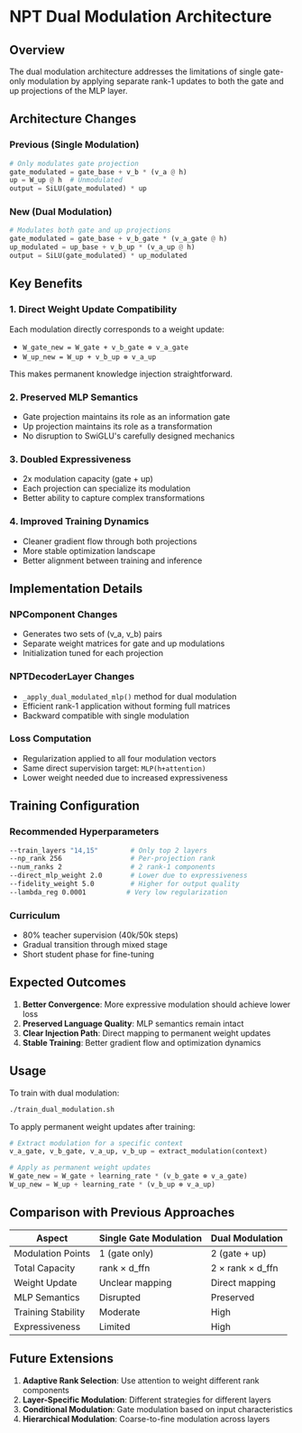 # NPT Dual Modulation Architecture

## Overview
The dual modulation architecture addresses the limitations of single gate-only modulation by applying separate rank-1 updates to both the gate and up projections of the MLP layer.

## Architecture Changes

### Previous (Single Modulation)
```python
# Only modulates gate projection
gate_modulated = gate_base + v_b * (v_a @ h)
up = W_up @ h  # Unmodulated
output = SiLU(gate_modulated) * up
```

### New (Dual Modulation)
```python
# Modulates both gate and up projections
gate_modulated = gate_base + v_b_gate * (v_a_gate @ h)
up_modulated = up_base + v_b_up * (v_a_up @ h)
output = SiLU(gate_modulated) * up_modulated
```

## Key Benefits

### 1. Direct Weight Update Compatibility
Each modulation directly corresponds to a weight update:
- `W_gate_new = W_gate + v_b_gate ⊗ v_a_gate`
- `W_up_new = W_up + v_b_up ⊗ v_a_up`

This makes permanent knowledge injection straightforward.

### 2. Preserved MLP Semantics
- Gate projection maintains its role as an information gate
- Up projection maintains its role as a transformation
- No disruption to SwiGLU's carefully designed mechanics

### 3. Doubled Expressiveness
- 2x modulation capacity (gate + up)
- Each projection can specialize its modulation
- Better ability to capture complex transformations

### 4. Improved Training Dynamics
- Cleaner gradient flow through both projections
- More stable optimization landscape
- Better alignment between training and inference

## Implementation Details

### NPComponent Changes
- Generates two sets of (v_a, v_b) pairs
- Separate weight matrices for gate and up modulations
- Initialization tuned for each projection

### NPTDecoderLayer Changes
- `_apply_dual_modulated_mlp()` method for dual modulation
- Efficient rank-1 application without forming full matrices
- Backward compatible with single modulation

### Loss Computation
- Regularization applied to all four modulation vectors
- Same direct supervision target: `MLP(h+attention)`
- Lower weight needed due to increased expressiveness

## Training Configuration

### Recommended Hyperparameters
```bash
--train_layers "14,15"        # Only top 2 layers
--np_rank 256                 # Per-projection rank
--num_ranks 2                 # 2 rank-1 components
--direct_mlp_weight 2.0       # Lower due to expressiveness
--fidelity_weight 5.0         # Higher for output quality
--lambda_reg 0.0001          # Very low regularization
```

### Curriculum
- 80% teacher supervision (40k/50k steps)
- Gradual transition through mixed stage
- Short student phase for fine-tuning

## Expected Outcomes

1. **Better Convergence**: More expressive modulation should achieve lower loss
2. **Preserved Language Quality**: MLP semantics remain intact
3. **Clear Injection Path**: Direct mapping to permanent weight updates
4. **Stable Training**: Better gradient flow and optimization dynamics

## Usage

To train with dual modulation:
```bash
./train_dual_modulation.sh
```

To apply permanent weight updates after training:
```python
# Extract modulation for a specific context
v_a_gate, v_b_gate, v_a_up, v_b_up = extract_modulation(context)

# Apply as permanent weight updates
W_gate_new = W_gate + learning_rate * (v_b_gate ⊗ v_a_gate)
W_up_new = W_up + learning_rate * (v_b_up ⊗ v_a_up)
```

## Comparison with Previous Approaches

| Aspect | Single Gate Modulation | Dual Modulation |
|--------|------------------------|-----------------|
| Modulation Points | 1 (gate only) | 2 (gate + up) |
| Total Capacity | rank × d_ffn | 2 × rank × d_ffn |
| Weight Update | Unclear mapping | Direct mapping |
| MLP Semantics | Disrupted | Preserved |
| Training Stability | Moderate | High |
| Expressiveness | Limited | High |

## Future Extensions

1. **Adaptive Rank Selection**: Use attention to weight different rank components
2. **Layer-Specific Modulation**: Different strategies for different layers
3. **Conditional Modulation**: Gate modulation based on input characteristics
4. **Hierarchical Modulation**: Coarse-to-fine modulation across layers